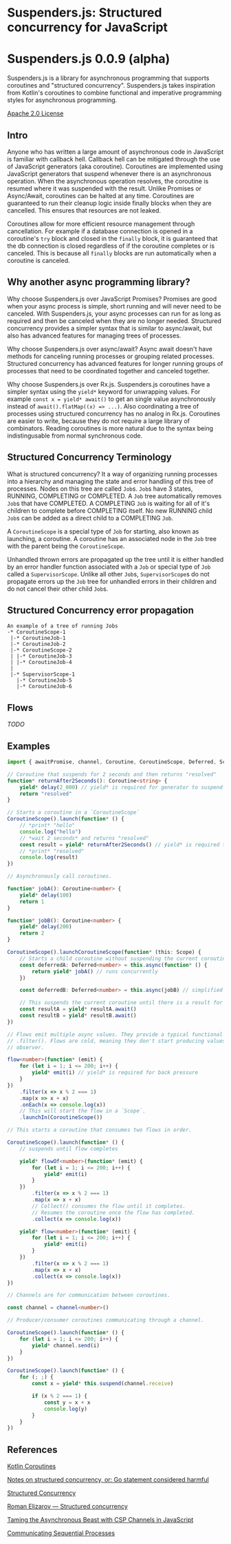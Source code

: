 # Suspenders.js: Structured concurrency for JavaScript

# Suspenders.js 0.0.9 (alpha)

Suspenders.js is a library for asynchronous programming that supports coroutines and
"structured concurrency". Suspenders.js takes inspiration from Kotlin's coroutines to combine
functional and imperative programming styles for asynchronous programming.

[Apache 2.0 License](LICENSE)

## Intro

Anyone who has written a large amount of asynchronous code in JavaScript is familiar with callback
hell. Callback hell can be mitigated through the use of JavaScript generators (aka coroutine).
Coroutines are implemented using JavaScript generators that suspend whenever there is an
asynchronous operation. When the asynchronous operation resolves, the coroutine is resumed where it
was suspended with the result. Unlike Promises or Async/Await, coroutines can be halted at any time.
Coroutines are guaranteed to run their cleanup logic inside finally blocks when they are
cancelled. This ensures that resources are not leaked.

Coroutines allow for more efficient resource management through cancellation. For example if a
database connection is opened in a coroutine's `try` block and closed in the `finally` block, it is
guaranteed that the db connection is closed regardless of if the coroutine completes or is canceled.
This is because all `finally` blocks are run automatically when a coroutine is canceled.

## Why another async programming library?

Why choose Suspenders.js over JavaScript Promises? Promises are good when your async process is
simple, short running and will never need to be canceled. With Suspenders.js, your async processes
can run for as long as required and then be canceled when they are no longer needed. Structured
concurrency provides a simpler syntax that is similar to async/await, but also has advanced features
for managing trees of processes.

Why choose Suspenders.js over async/await? Async await doesn't have methods for canceling running
processes or grouping related processes. Structured concurrency has advanced features for longer
running groups of processes that need to be coordinated together and canceled together.

Why choose Suspenders.js over Rx.js. Suspenders.js coroutines have a simpler syntax using the
`yield*` keyword for unwrapping values. For example `const x = yield* await()` to get an single
value asynchronously instead of `await().flatMap((x) => ...)`. Also coordinating a tree of processes
using structured concurrency has no analog in Rx.js. Coroutines are easier to write, because they
do not require a large library of combinators. Reading coroutines is more natural due to the syntax
being indistingusable from normal synchronous code.

## Structured Concurrency Terminology

What is structured concurrency? It a way of organizing running processes into a hierarchy and
managing the state and error handling of this tree of processes. Nodes on this tree are called
`Job`s. `Job`s have 3 states, RUNNING, COMPLETING or COMPLETED. A `Job` tree automatically removes
`Job`s that have COMPLETED. A COMPLETING `Job` is waiting for all of it's children to complete
before COMPLETING itself. No new RUNNING child `Job`s can be added as a direct child to a COMPLETING
`Job`.

A `CoroutineScope` is a special type of `Job` for starting, also known as launching, a coroutine. A
coroutine has an associated node in the `Job` tree with the parent being the `CoroutineScope`.

Unhandled thrown errors are propagated up the tree until it is either handled by an error handler
function associated with a `Job` or special type of `Job` called a `SupervisorScope`. Unlike all
other `Job`s, `SupervisorScope`s do not propagate errors up the `Job` tree for unhandled errors
in their children and do not cancel their other child `Job`s.

## Structured Concurrency error propagation

    An example of a tree of running Jobs
    -* CoroutineScope-1
     |-* CoroutineJob-1
     |-* CoroutineJob-2
     |-* CoroutineScope-2
     | |-* CoroutineJob-3
     | |-* CoroutineJob-4
     |
     |-* SupervisorScope-1
       |-* CoroutineJob-5
       |-* CoroutineJob-6

## Flows

*TODO*

## Examples

```ts
import { awaitPromise, channel, Coroutine, CoroutineScope, Deferred, Scope } from "suspenders-js"

// Coroutine that suspends for 2 seconds and then returns "resolved"
function* returnAfter2Seconds(): Coroutine<string> {
    yield* delay(2_000) // yield* is required for generator to suspend
    return "resolved"
}

// Starts a coroutine in a `CoroutineScope`
CoroutineScope().launch(function* () {
    // *print* "hello"
    console.log("hello")
    // *wait 2 seconds* and returns "resolved"
    const result = yield* returnAfter2Seconds() // yield* is required to call other coroutines
    // *print* "resolved"
    console.log(result)
})

// Asynchronously call coroutines.

function* jobA(): Coroutine<number> {
    yield* delay(100)
    return 1
}

function* jobB(): Coroutine<number> {
    yield* delay(200)
    return 2
}

CoroutineScope().launchCoroutineScope(function* (this: Scope) {
    // Starts a child coroutine without suspending the current coroutine
    const deferredA: Deferred<number> = this.async(function* () {
        return yield* jobA() // runs concurrently
    })

    const deferredB: Deferred<number> = this.async(jobB) // simplified syntax

    // This suspends the current coroutine until there is a result for deferredA
    const resultA = yield* resultA.await()
    const resultB = yield* resultB.await()
})

// Flows emit multiple async values. They provide a typical functional interface like map() and
// .filter(). Flows are cold, meaning they don't start producing values unless they have an
// observer.

flow<number>(function* (emit) {
    for (let i = 1; i <= 200; i++) {
        yield* emit(i) // yield* is required for back pressure
    }
})
    .filter(x => x % 2 === 1)
    .map(x => x + x)
    .onEach(x => console.log(x))
    // This will start the flow in a `Scope`.
    .launchIn(CoroutineScope())

// This starts a coroutine that consumes two flows in order.

CoroutineScope().launch(function* () {
    // suspends until flow completes

    yield* flowOf<number>(function* (emit) {
        for (let i = 1; i <= 200; i++) {
            yield* emit(i)
        }
    })
        .filter(x => x % 2 === 1)
        .map(x => x + x)
        // Collect() consumes the flow until it completes.
        // Resumes the coroutine once the flow has completed.
        .collect(x => console.log(x))

    yield* flow<number>(function* (emit) {
        for (let i = 1; i <= 200; i++) {
            yield* emit(i)
        }
    })
        .filter(x => x % 2 === 1)
        .map(x => x + x)
        .collect(x => console.log(x))
})

// Channels are for communication between coroutines.

const channel = channel<number>()

// Producer/consumer coroutines communicating through a channel.

CoroutineScope().launch(function* () {
    for (let i = 1; i <= 200; i++) {
        yield* channel.send(i)
    }
})

CoroutineScope().launch(function* () {
    for (; ;) {
        const x = yield* this.suspend(channel.receive)

        if (x % 2 === 1) {
            const y = x + x
            console.log(y)
        }
    }
})
```

## References

[Kotlin Coroutines](https://github.com/Kotlin/KEEP/blob/master/proposals/coroutines.md)

[Notes on structured concurrency, or: Go statement considered harmful](https://vorpus.org/blog/notes-on-structured-concurrency-or-go-statement-considered-harmful/)

[Structured Concurrency](https://250bpm.com/blog:71/)

[Roman Elizarov — Structured concurrency](https://www.youtube.com/watch?v=Mj5P47F6nJg)

[Taming the Asynchronous Beast with CSP Channels in JavaScript](https://archive.jlongster.com/Taming-the-Asynchronous-Beast-with-CSP-in-JavaScript)

[Communicating Sequential Processes](http://www.usingcsp.com/cspbook.pdf)
